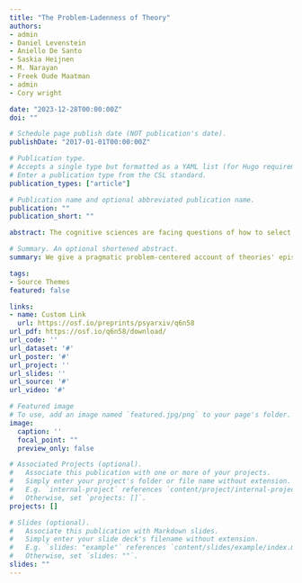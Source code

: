 ```yaml
---
title: "The Problem-Ladenness of Theory"
authors:
- admin
- Daniel Levenstein
- Aniello De Santo
- Saskia Heijnen
- M. Narayan 
- Freek Oude Maatman 
- admin
- Cory wright

date: "2023-12-28T00:00:00Z"
doi: ""

# Schedule page publish date (NOT publication's date).
publishDate: "2017-01-01T00:00:00Z"

# Publication type.
# Accepts a single type but formatted as a YAML list (for Hugo requirements).
# Enter a publication type from the CSL standard.
publication_types: ["article"]

# Publication name and optional abbreviated publication name.
publication: ""
publication_short: ""

abstract: The cognitive sciences are facing questions of how to select from competing theories, or develop those that best suit their current needs. However, traditional accounts of theoretical virtues, focused on their epistemic justification, have not yet proven informative to theory development in these fields. We advance a problem-centric, or pragmatic, account by which theoretical virtues are heuristics we use to estimate the degree to which a theory increases the problem-solving efficacy of a field's body of knowledge. From this perspective, what are traditionally considered epistemic virtues can be couched in terms of their coverage of problems in a field's domain, or problem-space, and additional virtues come to light that reflect a theory’s ability to facilitate its use by problem-having agents and its context in a societally-embedded scientific system. This approach helps us understand why the different needs of different fields result in different kinds of theories, and allows us to formulate the challenges facing cognitive science in terms that we hope will facilitate their resolution through further theoretical development. 

# Summary. An optional shortened abstract.
summary: We give a pragmatic problem-centered account of theories' epistemic virtues like coherence, depth, and parsimony.

tags:
- Source Themes
featured: false

links:
- name: Custom Link
  url: https://osf.io/preprints/psyarxiv/q6n58
url_pdf: https://osf.io/q6n58/download/
url_code: ''
url_dataset: '#'
url_poster: '#'
url_project: ''
url_slides: ''
url_source: '#'
url_video: '#'

# Featured image
# To use, add an image named `featured.jpg/png` to your page's folder. 
image:
  caption: ''
  focal_point: ""
  preview_only: false

# Associated Projects (optional).
#   Associate this publication with one or more of your projects.
#   Simply enter your project's folder or file name without extension.
#   E.g. `internal-project` references `content/project/internal-project/index.md`.
#   Otherwise, set `projects: []`.
projects: []

# Slides (optional).
#   Associate this publication with Markdown slides.
#   Simply enter your slide deck's filename without extension.
#   E.g. `slides: "example"` references `content/slides/example/index.md`.
#   Otherwise, set `slides: ""`.
slides: ""
---
```


<!-- {{% callout note %}}
Create your slides in Markdown - click the *Slides* button to check out the example.
{{% /callout %}}

Add the publication's **full text** or **supplementary notes** here. You can use rich formatting such as including [code, math, and images](https://docs.hugoblox.com/content/writing-markdown-latex/). -->
